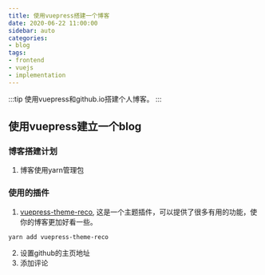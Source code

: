 ```yaml
---
title: 使用vuepress搭建一个博客
date: 2020-06-22 11:00:00
sidebar: auto
categories:
- blog
tags:
- frontend
- vuejs
- implementation
---
```


:::tip
使用vuepress和github.io搭建个人博客。
:::
<!-- more -->
## 使用vuepress建立一个blog

### 博客搭建计划
1. 博客使用yarn管理包
### 使用的插件
1. [vuepress-theme-reco](https://github.com/vuepress-reco/vuepress-theme-reco), 这是一个主题插件，可以提供了很多有用的功能，使你的博客更加好看一些。  
```
yarn add vuepress-theme-reco
```
2. 设置github的主页地址  
3. 添加评论  